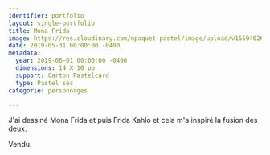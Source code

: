 ```yaml
---
identifier: portfolio
layout: single-portfolio
title: Mona Frida
image: https://res.cloudinary.com/npaquet-pastel/image/upload/v1559402607/Mona%20Frida%202019%20pastel.jpg
date: 2019-05-31 00:00:00 -0400
metadata:
  year: 2019-06-01 00:00:00 -0400
  dimensions: 14 X 10 po
  support: Carton Pastelcard
  type: Pastel sec
categorie: personnages

---
```

J'ai dessiné Mona Frida et puis Frida Kahlo et cela m'a inspiré la fusion des deux. 

Vendu. 